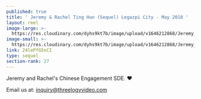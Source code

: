 ```yaml
---
published: true
title: ' Jeremy & Rachel Ting Hun (Sequel) Legazpi City - May 2018 '
layout: reel
image-large: >-
  https://res.cloudinary.com/dyhs9kt7b/image/upload/v1646212868/Jeremy_Ting_Hun.jpg
image-small: >-
  https://res.cloudinary.com/dyhs9kt7b/image/upload/v1646212868/Jeremy_Ting_Hun.jpg
link: 24lePfG5nCI
type: sequel
section-rank: 27
---
```

Jeremy and Rachel's Chinese Engagement SDE. ❤️

Email us at: inquiry@threelogyvideo.com
